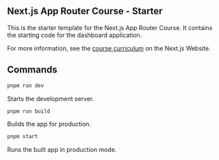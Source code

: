 ## Next.js App Router Course - Starter

This is the starter template for the Next.js App Router Course. It contains the starting code for the dashboard application.

For more information, see the [course curriculum](https://nextjs.org/learn) on the Next.js Website.

## Commands

```bash
pnpm run dev
```
Starts the development server.

```bash
pnpm run build
```
Builds the app for production.

```bash
pnpm start
```
Runs the built app in production mode.
